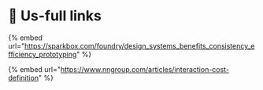 # 🔗 Us-full links

{% embed url="https://sparkbox.com/foundry/design_systems_benefits_consistency_efficiency_prototyping" %}

{% embed url="https://www.nngroup.com/articles/interaction-cost-definition" %}
